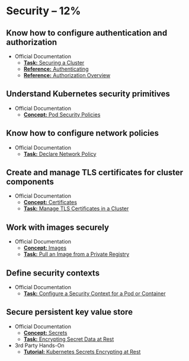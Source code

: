 # Security – 12%

## Know how to configure authentication and authorization

- Official Documentation
  - [**Task:** Securing a Cluster](https://kubernetes.io/docs/tasks/administer-cluster/securing-a-cluster/)
  - [**Reference:** Authenticating](https://kubernetes.io/docs/reference/access-authn-authz/authentication/)
  - [**Reference:** Authorization Overview](https://kubernetes.io/docs/reference/access-authn-authz/authorization/)

## Understand Kubernetes security primitives

- Official Documentation
  - [**Concept:** Pod Security Policies](https://kubernetes.io/docs/concepts/policy/pod-security-policy/)

## Know how to configure network policies

- Official Documentation
  - [**Task:** Declare Network Policy](https://kubernetes.io/docs/tasks/administer-cluster/declare-network-policy/)

## Create and manage TLS certificates for cluster components

- Official Documentation
  - [**Concept:** Certificates](https://kubernetes.io/docs/concepts/cluster-administration/certificates/)
  - [**Task:** Manage TLS Certificates in a Cluster](https://kubernetes.io/docs/tasks/tls/managing-tls-in-a-cluster/)
  
## Work with images securely

- Official Documentation
  - [**Concept:** Images](https://kubernetes.io/docs/concepts/containers/images/)
  - [**Task:** Pull an Image from a Private Registry](https://kubernetes.io/docs/tasks/configure-pod-container/pull-image-private-registry/)

## Define security contexts

- Official Documentation
  - [**Task:** Configure a Security Context for a Pod or Container](https://kubernetes.io/docs/tasks/configure-pod-container/security-context/)

## Secure persistent key value store

- Official Documentation
  - [**Concept:** Secrets](https://kubernetes.io/docs/concepts/configuration/secret/)
  - [**Task:** Encrypting Secret Data at Rest](https://kubernetes.io/docs/tasks/administer-cluster/encrypt-data/#understanding-the-encryption-at-rest-configuration)
- 3rd Party Hands-On
  - [**Tutorial:** Kubernetes Secrets Encrypting at Rest](https://www.serverlab.ca/tutorials/containers/kubernetes/kubernetes-secrets-and-encrypting-at-rest/)

